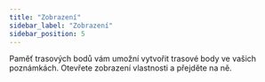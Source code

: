```yaml
---
title: "Zobrazení"
sidebar_label: "Zobrazení"
sidebar_position: 5
---
```


Paměť trasových bodů vám umožní vytvořit trasové body ve vašich poznámkách. Otevřete zobrazení vlastnosti a přejděte na ně.
